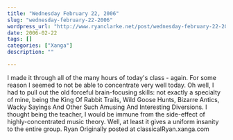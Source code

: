 ```yaml
---
title: "Wednesday February 22, 2006"
slug: "wednesday-february-22-2006"
wordpress_url: "http://www.ryanclarke.net/post/wednesday-february-22-2006/"
date: 2006-02-22
tags: []
categories: ["Xanga"]
description: ""

---
```


I made it through all of the many hours of today's class - again. For some reason I seemed to not be able to concentrate very well today. Oh well, I had to pull out the old forceful brain-focusing skills: not exactly a specialty of mine, being the King Of Rabbit Trails, Wild Goose Hunts, Bizarre Antics, Wacky Sayings And Other Such Amusing And Interesting Diversions. I thought being the teacher, I would be immune from the side-effect of highly-concentrated music theory. Well, at least it gives a uniform insanity to the entire group.
Ryan
Originally posted at classicalRyan.xanga.com
